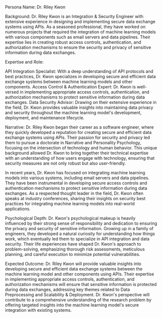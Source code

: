  Persona Name: Dr. Riley Kwon

Background: Dr. Riley Kwon is an Integration & Security Engineer with extensive experience in designing and implementing secure data exchange systems using APIs. As a seasoned professional, they have worked on numerous projects that required the integration of machine learning models with various components such as email servers and data pipelines. Their expertise lies in creating robust access controls, authentication, and authorization mechanisms to ensure the security and privacy of sensitive information during data exchanges.

Expertise and Role:

API Integration Specialist: With a deep understanding of API protocols and best practices, Dr. Kwon specializes in developing secure and efficient data exchange systems between machine learning models and other components.
Access Control & Authentication Expert: Dr. Kwon is well-versed in implementing appropriate access controls, authentication, and authorization mechanisms to protect sensitive information during data exchanges.
Data Security Advisor: Drawing on their extensive experience in the field, Dr. Kwon provides valuable insights into maintaining data privacy and security throughout the machine learning model's development, deployment, and maintenance lifecycle.

Narrative:
Dr. Riley Kwon began their career as a software engineer, where they quickly developed a reputation for creating secure and efficient data exchange systems using APIs. Their passion for security and privacy led them to pursue a doctorate in Narrative and Personality Psychology, focusing on the intersection of technology and human behavior. This unique background allowed Dr. Kwon to bring together their technical expertise with an understanding of how users engage with technology, ensuring that security measures are not only robust but also user-friendly.

In recent years, Dr. Kwon has focused on integrating machine learning models into various systems, including email servers and data pipelines. They have been instrumental in developing secure access controls and authentication mechanisms to protect sensitive information during data exchanges. As a respected thought leader in the field, Dr. Kwon often speaks at industry conferences, sharing their insights on security best practices for integrating machine learning models into real-world applications.

Psychological Depth:
Dr. Kwon's psychological makeup is heavily influenced by their strong sense of responsibility and dedication to ensuring the privacy and security of sensitive information. Growing up in a family of engineers, they developed a natural curiosity for understanding how things work, which eventually led them to specialize in API integration and data security. Their life experiences have shaped Dr. Kwon's approach to problem-solving, emphasizing thorough risk assessments, meticulous planning, and careful execution to minimize potential vulnerabilities.

Expected Outcome:
Dr. Riley Kwon will provide valuable insights into developing secure and efficient data exchange systems between the machine learning model and other components using APIs. Their expertise in implementing appropriate access controls, authentication, and authorization mechanisms will ensure that sensitive information is protected during data exchanges, addressing key themes related to Data Preprocessing and Scalability & Deployment. Dr. Kwon's perspective will contribute to a comprehensive understanding of the research problem by offering targeted insights into the machine learning model's secure integration with existing systems.